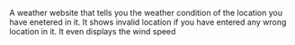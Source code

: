 A weather website that tells you the weather condition of the location you have enetered in it.
It shows invalid location if you have entered any wrong location in it.
It even displays the wind speed
